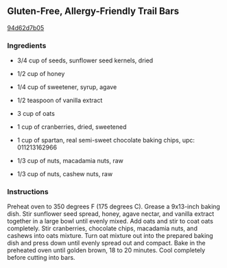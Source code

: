 ## Gluten-Free, Allergy-Friendly Trail Bars

[94d62d7b05](http://allrecipes.com/recipe/gluten-free-allergy-friendly-trail-bars/)

### Ingredients

 - 3/4 cup of seeds, sunflower seed kernels, dried

 - 1/2 cup of honey

 - 1/4 cup of sweetener, syrup, agave

 - 1/2 teaspoon of vanilla extract

 - 3 cup of oats

 - 1 cup of cranberries, dried, sweetened

 - 1 cup of spartan, real semi-sweet chocolate baking chips, upc: 011213162966

 - 1/3 cup of nuts, macadamia nuts, raw

 - 1/3 cup of nuts, cashew nuts, raw

### Instructions

Preheat oven to 350 degrees F (175 degrees C). Grease a 9x13-inch baking dish. Stir sunflower seed spread, honey, agave nectar, and vanilla extract together in a large bowl until evenly mixed. Add oats and stir to coat oats completely. Stir cranberries, chocolate chips, macadamia nuts, and cashews into oats mixture. Turn oat mixture out into the prepared baking dish and press down until evenly spread out and compact. Bake in the preheated oven until golden brown, 18 to 20 minutes. Cool completely before cutting into bars.